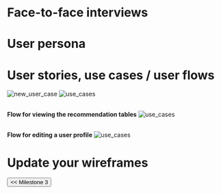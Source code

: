 
# Face-to-face interviews

# User persona

# User stories, use cases / user flows

<img src="/connect.github.io/images/use_cases/new_user_case.png" alt="new_user_case" >
<img src="/connect.github.io/images/use_cases/use_cases.png" alt="use_cases" >

<br/>**Flow for viewing the recommendation tables**
<img src="/connect.github.io/images/use_cases/display_recomandation_tables_flowchart.png" alt="use_cases" >

<br/>**Flow for editing a user profile**
<img src="/connect.github.io/images/use_cases/test.png" alt="use_cases" >

# Update your wireframes

<input type="button" class="button" value="<< Milestone 3" onclick="window.location.href='milestone3.html'" />
